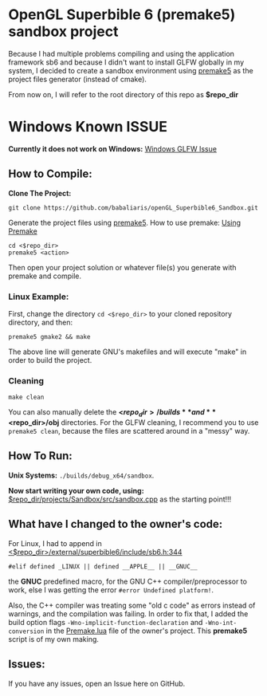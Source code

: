 # OpenGL Superbible 6 (premake5) sandbox project

Because I had multiple problems compiling and using the application framework sb6 and because I didn't
want to install GLFW globally in my system, I decided to create a sandbox environment using 
[premake5](https://premake.github.io/) as the project files generator (instead of cmake).

From now on, I will refer to the root directory of this repo as **$repo_dir**

# Windows Known ISSUE
**Currently it does not work on Windows:** [Windows GLFW Issue](https://github.com/babaliaris/openGL_Superbible6_Sandbox/issues/1)

## How to Compile:

**Clone The Project:**
```
git clone https://github.com/babaliaris/openGL_Superbible6_Sandbox.git
```

Generate the project files using [premake5](https://premake.github.io/). How to use premake: [Using Premake](https://premake.github.io/docs/Using-Premake/) 
```
cd <$repo_dir>
premake5 <action>
```
Then open your project solution or whatever file(s) you generate with premake and compile.

### Linux Example:
First, change the directory `cd <$repo_dir>` to your cloned repository directory, and then:

```
premake5 gmake2 && make
```

The above line will generate GNU's makefiles and will execute "make" in order to build the project.

### Cleaning
```
make clean
```


You can also manually delete the **<$repo_dir>/builds** and **<$repo_dir>/obj** directories. For the GLFW cleaning, I 
recommend you to use `premake5 clean`, because the files are scattered around in a "messy" way.

## How To Run:
**Unix Systems:** `./builds/debug_x64/sandbox`.

**Now start writing your own code, using:** [$repo_dir/projects/Sandbox/src/sandbox.cpp](https://github.com/babaliaris/openGL_Superbible6_Sandbox/blob/dev/projects/Sandbox/src/sandbox.cpp) as the starting point!!!

## What have I changed to the owner's code:
For Linux, I had to append in [<$repo_dir>/external/superbible6/include/sb6.h:344](https://github.com/babaliaris/openGL_Superbible6_Sandbox/blob/9dbc4093c5f72cefeae4dd86b9e141541bd0ddb0/external/superbible6/include/sb6.h#L344) 
```
#elif defined _LINUX || defined __APPLE__ || __GNUC__
```
the **GNUC** predefined macro, for the GNU C++ compiler/preprocessor to work, else I was getting
the error `#error Undefined platform!`.

Also, the C++ compiler was treating some "old c code" as errors instead of warnings, and the compilation was failing.
In order to fix that, I added the build option flags `-Wno-implicit-function-declaration` and `-Wno-int-conversion`
in the [Premake.lua](https://github.com/babaliaris/openGL_Superbible6_Sandbox/blob/2fb3baf0a15666a6691542c00eed8010a3c90f24/external/superbible6/premake5.lua#L26) file of the owner's project.
This **premake5** script is of my own making.

## Issues:
If you have any issues, open an Issue here on GitHub.
